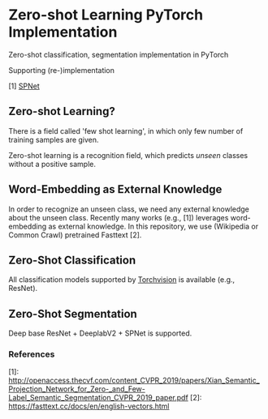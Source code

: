
# Zero-shot Learning PyTorch Implementation

  

Zero-shot classification, segmentation implementation in PyTorch

Supporting (re-)implementation

\[1] [SPNet](http://openaccess.thecvf.com/content_CVPR_2019/papers/Xian_Semantic_Projection_Network_for_Zero-_and_Few-Label_Semantic_Segmentation_CVPR_2019_paper.pdf) 

  

## Zero-shot Learning?

  

There is a field called 'few shot learning', in which only few number of training samples are given.

Zero-shot learning is a recognition field, which predicts *unseen* classes without a positive sample.


  

## Word-Embedding as External Knowledge

In order to recognize an unseen class, we need any external knowledge about the unseen class. Recently many works (e.g., \[1]) leverages word-embedding as external knowledge. In this repository, we use (Wikipedia or Common Crawl) pretrained Fasttext \[2].

  
  

## Zero-Shot Classification

All classification models supported by [Torchvision](https://pytorch.org/docs/stable/torchvision/models.html) is available (e.g., ResNet).

  

## Zero-Shot Segmentation

Deep base ResNet + DeeplabV2 + SPNet is supported.

  


### References

\[1]: http://openaccess.thecvf.com/content_CVPR_2019/papers/Xian_Semantic_Projection_Network_for_Zero-_and_Few-Label_Semantic_Segmentation_CVPR_2019_paper.pdf
\[2]: https://fasttext.cc/docs/en/english-vectors.html